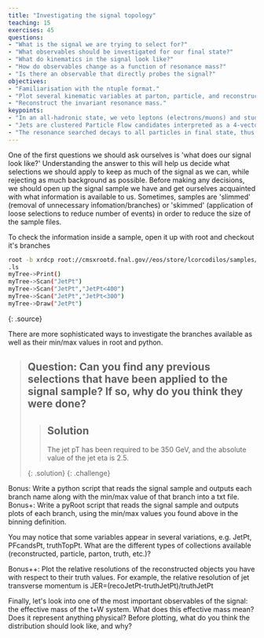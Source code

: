 ```yaml
---
title: "Investigating the signal topology"
teaching: 15
exercises: 45
questions:
- "What is the signal we are trying to select for?"
- "What observables should be investigated for our final state?"
- "What do kinematics in the signal look like?"
- "How do observables change as a function of resonance mass?"
- "Is there an observable that directly probes the signal?"
objectives:
- "Familiarisation with the ntuple format."
- "Plot several kinematic variables at parton, particle, and reconstructed level. (Bonus: Investigate relative resolution)"
- "Reconstruct the invariant resonance mass."
keypoints:
- "In an all-hadronic state, we veto leptons (electrons/muons) and study jet properties."
- "Jets are clustered Particle Flow candidates interpreted as a 4-vector with momenta, energy, and mass."
- "The resonance searched decays to all particles in final state, thus if we add all jets in vector-form we can reconstruct the resonance."
---
```

One of the first questions we should ask ourselves is 'what does our signal look like?' Understanding the answer to this will help us decide what selections we should apply to keep as much of the signal as we can, while rejecting as much background as possible. Before making any decisions, we should open up the signal sample we have and get ourselves acquainted with what information is available to us. Sometimes, samples are 'slimmed' (removal of unnecessary infomation/branches) or 'skimmed' (application of loose selections to reduce number of events) in order to reduce the size of the sample files.

To check the information inside a sample, open it up with root and checkout it's branches
~~~bash
root -b xrdcp root://cmsxrootd.fnal.gov//eos/store/lcorcodilos/samples/signal.root
.ls
myTree->Print()
myTree->Scan("JetPt")
myTree->Scan("JetPt","JetPt<400")
myTree->Scan("JetPt","JetPt<300")
myTree->Draw("JetPt")
~~~
{: .source}

There are more sophisticated ways to investigate the branches available as well as their min/max values in root and python.

> ## Question: Can you find any previous selections that have been applied to the signal sample? If so, why do you think they were done?
>
> > ## Solution
> > The jet pT has been required to be 350 GeV, and the absolute value of the jet eta is 2.5.
> > 
> {: .solution}
{: .challenge}

Bonus: Write a python script that reads the signal sample and outputs each branch name along with the min/max value of that branch into a txt file.
Bonus+: Write a pyRoot script that reads the signal sample and outputs plots of each branch, using the min/max values you found above in the binning definition. 

You may notice that some variables appear in several variations, e.g. JetPt, PFcandsPt, truthTopPt. What are the different types of collections available (reconstructed, particle, parton, truth, etc.)?

Bonus++: Plot the relative resolutions of the reconstructed objects you have with respect to their truth values. For example, the relative resolution of jet transverse momentum is JER=(recoJetPt-truthJetPt)/truthJetPt

Finally, let's look into one of the most important observables of the signal: the effective mass of the t+W system. What does this effective mass mean? Does it represent anything physical? Before plotting, what do you think the distribution should look like, and why?

